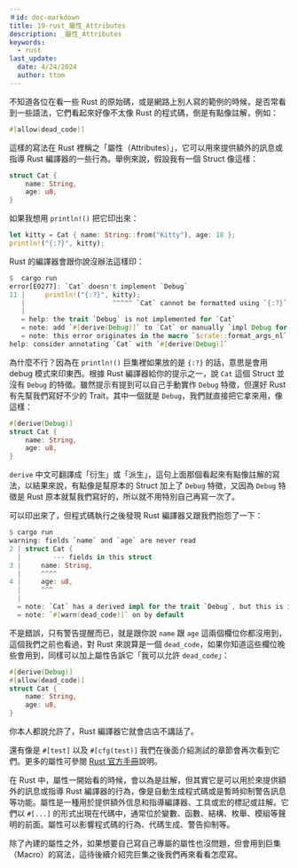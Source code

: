 ```yaml
---
＃id: doc-markdown
title: 19-rust_屬性_Attributes
description: _屬性_Attributes
keywords:
  - rust
last_update:
  date: 4/24/2024
  author: ttom
---
```

不知道各位在看一些 Rust 的原始碼，或是網路上別人寫的範例的時候，是否常看到一些語法，它們看起來好像不太像 Rust 的程式碼，倒是有點像註解，例如：

```rust
#[allow(dead_code)]

```

這樣的寫法在 Rust 裡稱之「屬性（Attributes）」，它可以用來提供額外的訊息或指導 Rust 編譯器的一些行為。舉例來說，假設我有一個 Struct 像這樣：

```rust
struct Cat {
    name: String,
    age: u8,
}

```

如果我想用 `println!()` 把它印出來：

```rust
let kitty = Cat { name: String::from("Kitty"), age: 18 };
println!("{:?}", kitty);

```

Rust 的編譯器會跟你說沒辦法這樣印：

```rust
$  cargo run
error[E0277]: `Cat` doesn't implement `Debug`
11 |     println!("{:?}", kitty);
   |                      ^^^^^ `Cat` cannot be formatted using `{:?}`
   |
   = help: the trait `Debug` is not implemented for `Cat`
   = note: add `#[derive(Debug)]` to `Cat` or manually `impl Debug for Cat`
   = note: this error originates in the macro `$crate::format_args_nl` which comes from the expansion of the macro `println` (in Nightly builds, run with -Z macro-backtrace for more info)
help: consider annotating `Cat` with `#[derive(Debug)]`

```

為什麼不行？因為在 `println!()` 巨集裡如果放的是 `{:?}` 的話，意思是會用 debug 模式來印東西。根據 Rust 編譯器給你的提示之一，說 `Cat` 這個 Struct 並沒有 `Debug` 的特徵。雖然提示有提到可以自己手動實作 `Debug` 特徵，但還好 Rust 有先幫我們寫好不少的 Trait，其中一個就是 `Debug`，我們就直接把它拿來用，像這樣：

```rust
#[derive(Debug)]
struct Cat {
    name: String,
    age: u8,
}

```

`derive` 中文可翻譯成「衍生」或「派生」，這句上面那個看起來有點像註解的寫法，以結果來說，有點像是幫原本的 Struct 加上了 `Debug` 特徵，又因為 `Debug` 特徵是 Rust 原本就幫我們寫好的，所以就不用特別自己再寫一次了。

可以印出來了，但程式碼執行之後發現 Rust 編譯器又跟我們抱怨了一下：

```rust
$ cargo run
warning: fields `name` and `age` are never read
2 | struct Cat {
  |        --- fields in this struct
3 |     name: String,
  |     ^^^^
4 |     age: u8,
  |     ^^^
  |
  = note: `Cat` has a derived impl for the trait `Debug`, but this is intentionally ignored during dead code analysis
  = note: `#[warn(dead_code)]` on by default

```

不是錯誤，只有警告提醒而已，就是跟你說 `name` 跟 `age` 這兩個欄位你都沒用到，這個我們之前也看過，對 Rust 來說算是一個 `dead_code`，如果你知道這些欄位晚些會用到，同樣可以加上屬性告訴它「我可以允許 `dead_code`」：

```rust
#[derive(Debug)]
#[allow(dead_code)]
struct Cat {
    name: String,
    age: u8,
}

```

你本人都說允許了，Rust 編譯器它就會店店不講話了。

還有像是 `#[test]` 以及 `#[cfg(test)]` 我們在後面介紹測試的章節會再次看到它們。更多的屬性可參閱 [Rust 官方手冊](https://doc.rust-lang.org/reference/attributes.html)說明。

在 Rust 中，屬性一開始看的時候，會以為是註解，但其實它是可以用於來提供額外的訊息或指導 Rust 編譯器的行為，像是自動生成程式碼或是暫時抑制警告訊息等功能。屬性是一種用於提供額外信息和指導編譯器、工具或宏的標記或註解。它們以 `#[...]` 的形式出現在代碼中，通常位於變數、函數、結構、枚舉、模組等聲明的前面。屬性可以影響程式碼的行為、代碼生成、警告抑制等。

除了內建的屬性之外，如果想要自己寫自己專屬的屬性也沒問題，但會用到巨集（Macro）的寫法，這待後續介紹完巨集之後我們再來看看怎麼寫。
